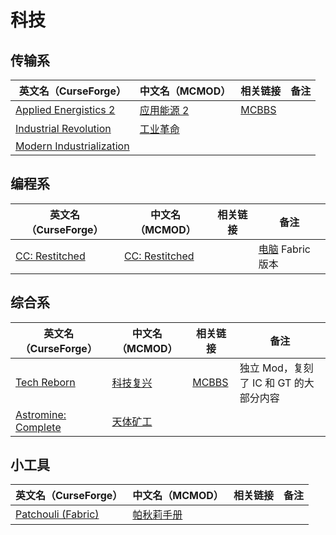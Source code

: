 # 科技

## 传输系

| 英文名（CurseForge）                                                                              | 中文名（MCMOD）                                   | 相关链接                                              | 备注 |
| ------------------------------------------------------------------------------------------------- | ------------------------------------------------- | ----------------------------------------------------- | ---- |
| [Applied Energistics 2](https://www.curseforge.com/minecraft/mc-mods/applied-energistics-2)       | [应用能源 2](https://www.mcmod.cn/class/260.html) | [MCBBS](https://www.mcbbs.net/thread-798231-1-1.html) |      |
| [Industrial Revolution](https://www.curseforge.com/minecraft/mc-mods/industrial-revolution)       | [工业革命](https://www.mcmod.cn/class/2752.html)  |                                                       |      |
| [Modern Industrialization](https://www.curseforge.com/minecraft/mc-mods/modern-industrialization) |                                                   |                                                       |      |

## 编程系

| 英文名（CurseForge）                                                         | 中文名（MCMOD）                                        | 相关链接 | 备注                                                     |
| ---------------------------------------------------------------------------- | ------------------------------------------------------ | -------- | -------------------------------------------------------- |
| [CC: Restitched](https://www.curseforge.com/minecraft/mc-mods/cc-restitched) | [CC: Restitched](https://www.mcmod.cn/class/3518.html) |          | [电脑](https://www.mcmod.cn/class/1681.html) Fabric 版本 |

## 综合系

| 英文名（CurseForge）                                                               | 中文名（MCMOD）                                  | 相关链接                                              | 备注                                   |
| ---------------------------------------------------------------------------------- | ------------------------------------------------ | ----------------------------------------------------- | -------------------------------------- |
| [Tech Reborn](https://www.curseforge.com/minecraft/mc-mods/techreborn)             | [科技复兴](https://www.mcmod.cn/class/558.html)  | [MCBBS](https://www.mcbbs.net/thread-777062-1-1.html) | 独立 Mod，复刻了 IC 和 GT 的大部分内容 |
| [Astromine: Complete](https://www.curseforge.com/minecraft/mc-mods/astromine-main) | [天体矿工](https://www.mcmod.cn/class/2832.html) |                                                       |                                        |

## 小工具

| 英文名（CurseForge）                                                                | 中文名（MCMOD）                                    | 相关链接 | 备注 |
| ----------------------------------------------------------------------------------- | -------------------------------------------------- | -------- | ---- |
| [Patchouli (Fabric)](https://www.curseforge.com/minecraft/mc-mods/patchouli-fabric) | [帕秋莉手册](https://www.mcmod.cn/class/1388.html) |          |      |
